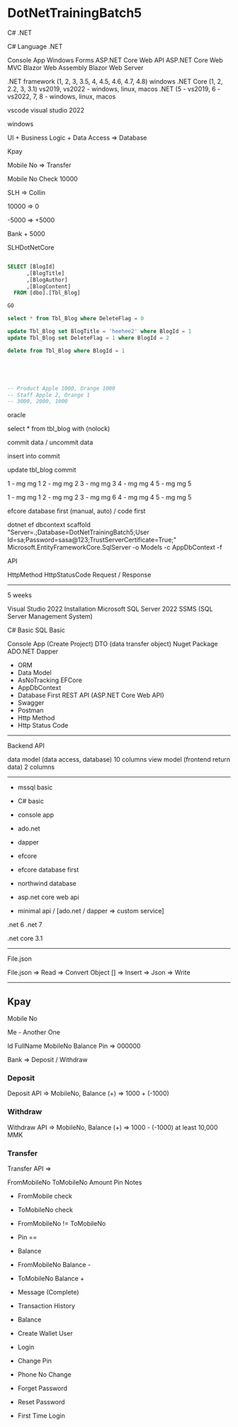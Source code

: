 # DotNetTrainingBatch5

C# .NET

C# Language
.NET 

Console App
Windows Forms
ASP.NET Core Web API
ASP.NET Core Web MVC
Blazor Web Assembly
Blazor Web Server

.NET framework (1, 2, 3, 3.5, 4, 4.5, 4.6, 4.7, 4.8) windows
.NET Core (1, 2, 2.2, 3, 3.1) vs2019, vs2022 - windows, linux, macos
.NET (5 - vs2019, 6 - vs2022, 7, 8 - windows, linux, macos

vscode
visual studio 2022 

windows

UI + Business Logic + Data Access => Database

Kpay

Mobile No => Transfer 

Mobile No Check
10000

SLH => Collin

10000 => 0

-5000 => +5000

Bank + 5000

SLHDotNetCore

```sql

SELECT [BlogId]
      ,[BlogTitle]
      ,[BlogAuthor]
      ,[BlogContent]
  FROM [dbo].[Tbl_Blog]

GO

select * from Tbl_Blog where DeleteFlag = 0

update Tbl_Blog set BlogTitle = 'heehee2' where BlogId = 1
update Tbl_Blog set DeleteFlag = 1 where BlogId = 2

delete from Tbl_Blog where BlogId = 1





-- Product Apple 1000, Orange 1000
-- Staff Apple 2, Orange 1
-- 3000, 2000, 1000

```

oracle

select * from tbl_blog with (nolock)

commit data / uncommit data

insert into
commit

update tbl_blog
commit

1 - mg mg 1
2 - mg mg 2
3 - mg mg 3
4 - mg mg 4
5 - mg mg 5


1 - mg mg 1
2 - mg mg 2
3 - mg mg 6
4 - mg mg 4
5 - mg mg 5

efcore database first (manual, auto) / code first

dotnet ef dbcontext scaffold "Server=.;Database=DotNetTrainingBatch5;User Id=sa;Password=sasa@123;TrustServerCertificate=True;" Microsoft.EntityFrameworkCore.SqlServer -o Models -c AppDbContext -f

API

HttpMethod
HttpStatusCode
Request / Response




-----------------------------

5 weeks

Visual Studio 2022 Installation
Microsoft SQL Server 2022 
SSMS (SQL Server Management System)

C# Basic
SQL Basic

Console App (Create Project)
DTO (data transfer object)
Nuget Package
ADO.NET
Dapper
- ORM
- Data Model
- AsNoTracking
EFCore
- AppDbContext
- Database First
REST API (ASP.NET Core Web API)
- Swagger
- Postman
- Http Method
- Http Status Code

-----------------------------

Backend API


data model (data access, database) 10 columns
view model (frontend return data) 2 columns

-----------------------------


- mssql basic
- C# basic

- console app
- ado.net
- dapper
- efcore
- efcore database first
- northwind database
- asp.net core web api
- minimal api / [ado.net / dapper => custom service]

.net 6
.net 7

.net core 3.1


-----------------------------


File.json

File.json => Read => Convert Object [] => Insert => Json => Write


-----------------------------


## Kpay

Mobile No

Me - Another One

Id
FullName
MobileNo
Balance
Pin => 000000

Bank => Deposit / Withdraw

### Deposit

Deposit API => MobileNo, Balance (+) => 1000 + (-1000)

### Withdraw

Withdraw API => MobileNo, Balance (+) => 1000 - (-1000)
at least 10,000 MMK

### Transfer 

Transfer API => 

FromMobileNo
ToMobileNo
Amount
Pin
Notes

- FromMobile check
- ToMobileNo check
- FromMobileNo != ToMobileNo
- Pin ==
- Balance
- FromMobileNo Balance -
- ToMobileNo Balance +
- Message (Complete)
- Transaction History

- Balance

- Create Wallet User
- Login
- Change Pin
- Phone No Change
- Forget Password
- Reset Password
- First Time Login
